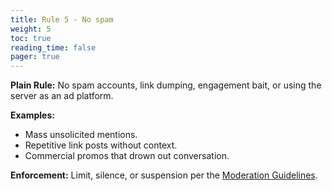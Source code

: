 ```yaml
---
title: Rule 5 - No spam
weight: 5
toc: true
reading_time: false
pager: true
---
```


**Plain Rule:** No spam accounts, link dumping, engagement bait, or using the server as an ad platform.

**Examples:**
- Mass unsolicited mentions.
- Repetitive link posts without context.
- Commercial promos that drown out conversation.

**Enforcement:** Limit, silence, or suspension per the [Moderation Guidelines](/docs/policies/moderation-guidelines/).
